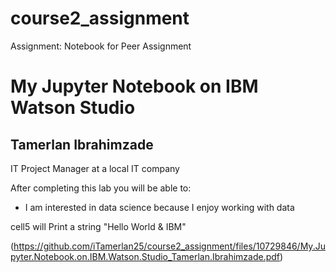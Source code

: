 # course2_assignment
Assignment: Notebook for Peer Assignment

# My Jupyter Notebook on IBM Watson Studio


## Tamerlan Ibrahimzade

IT Project Manager at a local IT company

After completing this lab you will be able to:

*   I am interested in data science because I enjoy working with data

cell5 will Print a string "Hello World & IBM"



(https://github.com/iTamerlan25/course2_assignment/files/10729846/My.Jupyter.Notebook.on.IBM.Watson.Studio_Tamerlan.Ibrahimzade.pdf)
